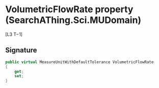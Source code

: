 # VolumetricFlowRate property (SearchAThing.Sci.MUDomain)
[L3 T−1]

## Signature
```csharp
public virtual MeasureUnitWithDefaultTolerance VolumetricFlowRate
{
    get;
    set;
}
```
